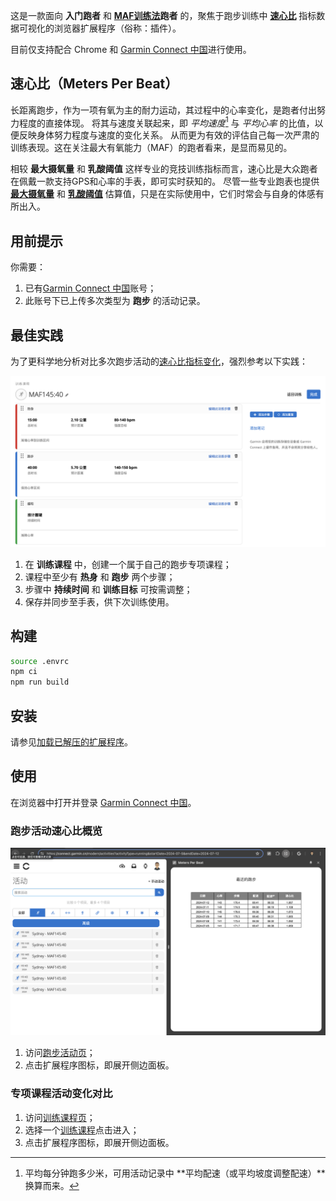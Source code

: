 
这是一款面向 **入门跑者** 和 **[MAF训练法][maf]跑者** 的，聚焦于跑步训练中 **[速心比](#速心比meters-per-beat)** 指标数据可视化的浏览器扩展程序（俗称：插件）。

[maf]: https://weread.qq.com/web/reader/17632120716aaf23176ca69

目前仅支持配合 Chrome 和 [Garmin Connect 中国][gcc]进行使用。

[gcc]: https://connect.garmin.cn/

## 速心比（Meters Per Beat）

长距离跑步，作为一项有氧为主的耐力运动，其过程中的心率变化，是跑者付出努力程度的直接体现。
将其与速度关联起来，即 *平均速度*[^mpm] 与 *平均心率* 的比值，以便反映身体努力程度与速度的变化关系。
从而更为有效的评估自己每一次严肃的训练表现。这在关注最大有氧能力（MAF）的跑者看来，是显而易见的。

[^mpm]: 平均每分钟跑多少米，可用活动记录中 **平均配速（或平均坡度调整配速）**换算而来。

相较 **最大摄氧量** 和 **乳酸阈值** 这样专业的竞技训练指标而言，速心比是大众跑者在佩戴一款支持GPS和心率的手表，即可实时获知的。
尽管一些专业跑表也提供 [**最大摄氧量**][vomax] 和 [**乳酸阈值**][lt] 估算值，只是在实际使用中，它们时常会与自身的体感有所出入。

[vomax]: https://www.garmin.com.cn/minisite/garmin-technology/firstbeat/#vo2max-fitness-level
[lt]: https://www.garmin.com.cn/minisite/garmin-technology/firstbeat/#lactate-threshold

## 用前提示

你需要：

1. 已有[Garmin Connect 中国][gcc]账号；
1. 此账号下已上传多次类型为 **跑步** 的活动记录。

## 最佳实践

为了更科学地分析对比多次跑步活动的[速心比指标变化](#专项训练表现变化对比)，强烈参考以下实践：

![课程参考](workout.png)

1. 在 **训练课程** 中，创建一个属于自己的跑步专项课程；
1. 课程中至少有 **热身** 和 **跑步** 两个步骤；
1. 步骤中 **持续时间** 和 **训练目标** 可按需调整；
1. 保存并同步至手表，供下次训练使用。

## 构建

```bash
source .envrc
npm ci 
npm run build
```

## 安装

请参见[加载已解压的扩展程序][lupe]。

[lupe]: https://developer.chrome.com/docs/extensions/get-started/tutorial/hello-world#load-unpacked

## 使用

在浏览器中打开并登录 [Garmin Connect 中国][gcc]。

### 跑步活动速心比概览

![Meters Per Beat Extension](mpb-activities.png)

1. 访问[跑步活动页][runnings]；
1. 点击扩展程序图标，即展开侧边面板。

[runnings]: https://connect.garmin.cn/modern/activities?activityType=running

### 专项课程活动变化对比

1. 访问[训练课程页][workouts]；
1. 选择一个[训练课程](#最佳实践)点击进入；
1. 点击扩展程序图标，即展开侧边面板。

[workouts]: https://connect.garmin.cn/modern/workouts